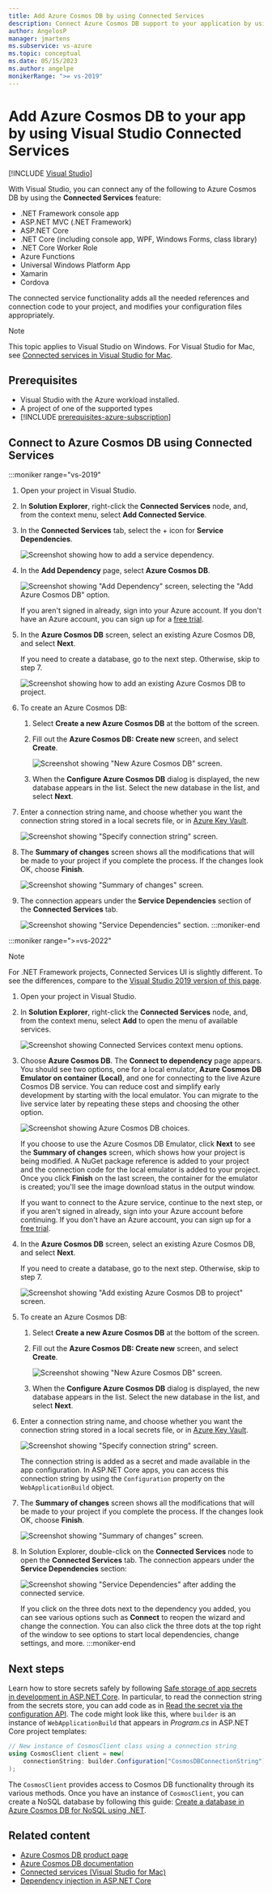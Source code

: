 ```yaml
---
title: Add Azure Cosmos DB by using Connected Services
description: Connect Azure Cosmos DB support to your application by using Connected Services in Visual Studio on Windows and add a connected service.
author: AngelosP
manager: jmartens
ms.subservice: vs-azure
ms.topic: conceptual
ms.date: 05/15/2023
ms.author: angelpe
monikerRange: ">= vs-2019"
---
```

# Add Azure Cosmos DB to your app by using Visual Studio Connected Services

 [!INCLUDE [Visual Studio](~/includes/applies-to-version/vs-windows-only.md)]

With Visual Studio, you can connect any of the following to Azure Cosmos DB by using the **Connected Services** feature:

- .NET Framework console app
- ASP.NET MVC (.NET Framework) 
- ASP.NET Core
- .NET Core (including console app, WPF, Windows Forms, class library)
- .NET Core Worker Role
- Azure Functions
- Universal Windows Platform App
- Xamarin
- Cordova

The connected service functionality adds all the needed references and connection code to your project, and modifies your configuration files appropriately.

> [!NOTE]
> This topic applies to Visual Studio on Windows. For Visual Studio for Mac, see [Connected services in Visual Studio for Mac](/visualstudio/mac/connected-services).
## Prerequisites

- Visual Studio with the Azure workload installed.
- A project of one of the supported types
- [!INCLUDE [prerequisites-azure-subscription](includes/prerequisites-azure-subscription.md)]

## Connect to Azure Cosmos DB using Connected Services
:::moniker range="vs-2019"
1. Open your project in Visual Studio.

1. In **Solution Explorer**, right-click the **Connected Services** node, and, from the context menu, select **Add Connected Service**.

1. In the **Connected Services** tab, select the + icon for **Service Dependencies**.

    ![Screenshot showing how to add a service dependency.](./media/vs-azure-tools-connected-services-storage/vs-2019/connected-services-tab.png)

1. In the **Add Dependency** page, select **Azure Cosmos DB**.

    ![Screenshot showing "Add Dependency" screen, selecting the "Add Azure Cosmos DB" option.](./media/azure-cosmosdb-add-connected-service/azure-cosmos-db.png)

    If you aren't signed in already, sign into your Azure account. If you don't have an Azure account, you can sign up for a [free trial](https://azure.microsoft.com/free/).

1. In the **Azure Cosmos DB** screen, select an existing Azure Cosmos DB, and select **Next**.

    If you need to create a database, go to the next step. Otherwise, skip to step 7.

    ![Screenshot showing how to add an existing Azure Cosmos DB to project.](./media/azure-cosmosdb-add-connected-service/created-cosmos-db.png)

1. To create an Azure Cosmos DB:

   1. Select **Create a new Azure Cosmos DB** at the bottom of the screen.

   1. Fill out the **Azure Cosmos DB: Create new** screen, and select **Create**.

       ![Screenshot showing "New Azure Cosmos DB" screen.](./media/azure-cosmosdb-add-connected-service/create-new-cosmos-db.png)

   1. When the **Configure Azure Cosmos DB** dialog is displayed, the new database appears in the list. Select the new database in the list, and select **Next**.

1. Enter a connection string name, and choose whether you want the connection string stored in a local secrets file, or in [Azure Key Vault](/azure/key-vault).

   ![Screenshot showing "Specify connection string" screen.](./media/azure-cosmosdb-add-connected-service/connection-string.png)

1. The **Summary of changes** screen shows all the modifications that will be made to your project if you complete the process. If the changes look OK, choose **Finish**.

   ![Screenshot showing "Summary of changes" screen.](./media/azure-cosmosdb-add-connected-service/summary-of-changes.png)

1. The connection appears under the **Service Dependencies** section of the **Connected Services** tab.

   ![Screenshot showing "Service Dependencies" section.](./media/azure-cosmosdb-add-connected-service/service-dependencies-after.png)
:::moniker-end

:::moniker range=">=vs-2022"

> [!NOTE]
> For .NET Framework projects, Connected Services UI is slightly different. To see the differences, compare to the [Visual Studio 2019 version of this page](./azure-cosmosdb-add-connected-service.md?view=vs-2019&preserve-view=true).

1. Open your project in Visual Studio.

1. In **Solution Explorer**, right-click the **Connected Services** node, and, from the context menu, select **Add** to open the menu of available services.

   ![Screenshot showing Connected Services context menu options.](./media/azure-cosmosdb-add-connected-service/vs-2022/add-connected-service-context-menu-2.png)

1. Choose **Azure Cosmos DB**. The **Connect to dependency** page appears. You should see two options, one for a local emulator, **Azure Cosmos DB Emulator on container (Local)**, and one for connecting to the live Azure Cosmos DB service. You can reduce cost and simplify early development by starting with the local emulator. You can migrate to the live service later by repeating these steps and choosing the other option.

   ![Screenshot showing Azure Cosmos DB choices.](./media/azure-cosmosdb-add-connected-service/vs-2022/azure-cosmos-db-choices-2.png)

   If you choose to use the Azure Cosmos DB Emulator, click **Next** to see the **Summary of changes** screen, which shows how your project is being modified. A NuGet package reference is added to your project and the connection code for the local emulator is added to your project. Once you click **Finish** on the last screen, the container for the emulator is created; you'll see the image download status in the output window.

   If you want to connect to the Azure service, continue to the next step, or if you aren't signed in already, sign into your Azure account before continuing. If you don't have an Azure account, you can sign up for a [free trial](https://azure.microsoft.com/free/).

1. In the **Azure Cosmos DB** screen, select an existing Azure Cosmos DB, and select **Next**.

    If you need to create a database, go to the next step. Otherwise, skip to step 7.

    ![Screenshot showing "Add existing Azure Cosmos DB to project" screen.](./media/azure-cosmosdb-add-connected-service/created-cosmos-db.png)

1. To create an Azure Cosmos DB:

   1. Select **Create a new Azure Cosmos DB** at the bottom of the screen.

   1. Fill out the **Azure Cosmos DB: Create new** screen, and select **Create**.

       ![Screenshot showing "New Azure Cosmos DB" screen.](./media/azure-cosmosdb-add-connected-service/create-new-cosmos-db.png)

   1. When the **Configure Azure Cosmos DB** dialog is displayed, the new database appears in the list. Select the new database in the list, and select **Next**.

1. Enter a connection string name, and choose whether you want the connection string stored in a local secrets file, or in [Azure Key Vault](/azure/key-vault).

   ![Screenshot showing "Specify connection string" screen.](./media/azure-cosmosdb-add-connected-service/connection-string.png)

   The connection string is added as a secret and made available in the app configuration. In ASP.NET Core apps, you can access this connection string by using the `Configuration` property on the `WebApplicationBuild` object.

1. The **Summary of changes** screen shows all the modifications that will be made to your project if you complete the process. If the changes look OK, choose **Finish**.

   ![Screenshot showing "Summary of changes" screen.](./media/azure-cosmosdb-add-connected-service/summary-of-changes.png)

1. In Solution Explorer, double-click on the **Connected Services** node to open the **Connected Services** tab. The connection appears under the **Service Dependencies** section:

   ![Screenshot showing "Service Dependencies" after adding the connected service.](./media/azure-cosmosdb-add-connected-service/service-dependencies-after.png)

   If you click on the three dots next to the dependency you added, you can see various options such as **Connect** to reopen the wizard and change the connection. You can also click the three dots at the top right of the window to see options to start local dependencies, change settings, and more.
:::moniker-end

## Next steps

Learn how to store secrets safely by following [Safe storage of app secrets in development in ASP.NET Core](/aspnet/core/security/app-secrets?tabs=windows). In particular, to read the connection string from the secrets store, you can add code as in [Read the secret via the configuration API](/aspnet/core/security/app-secrets?tabs=windows#read-the-secret-via-the-configuration-api). The code might look like this, where `builder` is an instance of `WebApplicationBuild` that appears in *Program.cs* in ASP.NET Core project templates:

```csharp
// New instance of CosmosClient class using a connection string
using CosmosClient client = new(
    connectionString: builder.Configuration["CosmosDBConnectionString"]
);
```

The `CosmosClient` provides access to Cosmos DB functionality through its various methods. Once you have an instance of `CosmosClient`, you can create a NoSQL database by following this guide: [Create a database in Azure Cosmos DB for NoSQL using .NET](/azure/cosmos-db/nosql/how-to-dotnet-create-database).

## Related content

- [Azure Cosmos DB product page](https://azure.microsoft.com/services/cosmos-db/)
- [Azure Cosmos DB documentation](/azure/cosmos-db/)
- [Connected services (Visual Studio for Mac)](/visualstudio/mac/connected-services)
- [Dependency injection in ASP.NET Core](/aspnet/core/fundamentals/dependency-injection)
